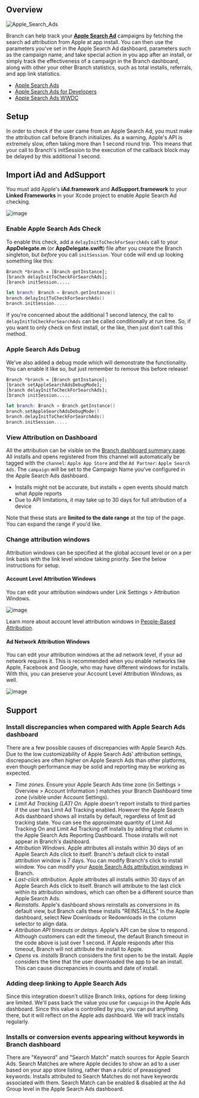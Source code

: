 ## Overview

![Apple_Search_Ads](https://cdn.branch.io/branch-assets/ad-partner-manager/388787843096400122/search_ads-1528501330030.png)

Branch can help track your **[Apple Search Ad](https://searchads.apple.com/)** campaigns by fetching the search ad attribution from Apple at app install.  You can then use the parameters you've set in the Apple Search Ad dashboard, parameters such as the campaign name, and take special action in you app after an install, or simply track the effectiveness of a campaign in the Branch dashboard, along with other your other Branch statistics, such as total installs, referrals, and app link statistics.

+ [Apple Search Ads](https://searchads.apple.com/)
+ [Apple Search Ads for Developers](https://developer.apple.com/app-store/search-ads/)
+ [Apple Search Ads WWDC](https://developer.apple.com/videos/play/wwdc2016/302/)

## Setup

In order to check if the user came from an Apple Search Ad, you must make the attribution call before Branch initializes. As a warning, Apple's API is extremely slow, often taking more than 1 second round trip. This means that your call to Branch's initSession to the execution of the callback block may be delayed by this additional 1 second.

## Import iAd and AdSupport

You must add Apple's **iAd.framework** and **AdSupport.framework** to your **Linked Frameworks** in your Xcode project to enable Apple Search Ad checking.

![image](/img/pages/apps/ios-frameworks.png)

### Enable Apple Search Ads Check

To enable this check, add a `delayInitToCheckForSearchAds` call to your **AppDelegate.m** (or **AppDelegate.swift**) file after you create the Branch singleton, but *before* you call `initSession`. Your code will end up looking something like this:

```obj-c
Branch *branch = [Branch getInstance];
[branch delayInitToCheckForSearchAds];
[branch initSession.....
```

```swift
let branch: Branch = Branch.getInstance()
branch.delayInitToCheckForSearchAds()
branch.initSession.....
```

If you're concerned about the additional 1 second latency, the call to `delayInitToCheckForSearchAds` can be called conditionally at run time. So, if you want to only check on first install, or the like, then just don't call this method.

### Apple Search Ads Debug

We've also added a debug mode which will demonstrate the functionality. You can enable it like so, but just remember to remove this before release!

```obj-c
Branch *branch = [Branch getInstance];
[branch setAppleSearchAdsDebugMode];
[branch delayInitToCheckForSearchAds];
[branch initSession.....
```

```swift
let branch: Branch = Branch.getInstance()
branch.setAppleSearchAdsDebugMode()
branch.delayInitToCheckForSearchAds()
branch.initSession.....
```

### View Attribution on Dashboard

All the attribution can be visible on the [Branch dashboard summary page](https://dashboard.branch.io/). All installs and opens registered from this channel will automatically be tagged with the `channel`: `Apple App Store` and the `Ad Partner`: `Apple Search Ads`. The `campaign` will be set to the Campaign Name you've configured in the Apple Search Ads dashboard.

- Installs might not be accurate, but installs + open events should match what Apple reports
- Due to API limitations, it may take up to 30 days for full attribution of a device

Note that these stats are **limited to the date range** at the top of the page. You can expand the range if you'd like.

### Change attribution windows

Attribution windows can be specified at the global account level or on a per link basis with the link level window taking priority. See the below instructions for setup.

#### Account Level Attribution Windows

You can edit your attribution windows under Link Settings > Attribution Windows.

   ![image](/img/pages/dashboard/people-based-attribution/attribution-windows.png)

Learn more about account level attribution windows in [People-Based Attribution](/pages/dashboard/people-based-attribution/#attribution-windows).

#### Ad Network Attribution Windows

You can edit your attribution windows at the ad network level, if your ad network requires it. This is recommended when you enable networks like Apple, Facebook and Google, who may have different windows for installs. With this, you can preserve your Account Level Attribution Windows, as well.

   ![image](/img/pages/deep-linked-ads/branch-universal-ads/anaw_clear.png)

## Support

### Install discrepancies when compared with Apple Search Ads dashboard

There are a few possible causes of discrepancies with Apple Search Ads. Due to the low customizability of Apple Search Ads' attribution settings, discrepancies are often higher on Apple Search Ads than other platforms, even though performance may be solid and reporting may be working as expected.

- *Time zones.* Ensure your Apple Search Ads time zone (in Settings > Overview > Account Information ) matches your Branch Dashboard time zone (visible under Account Settings).
- *Limit Ad Tracking (LAT) On.* Apple doesn't report installs to third parties if the user has Limit Ad Tracking enabled. However the Apple Search Ads dashboard shows all installs by default, regardless of limit ad tracking state. You can see the approximate quantity of Limit Ad Tracking On and Limit Ad Tracking off installs by adding that column in the Apple Search Ads Reporting Dashboard. Those installs will not appear in Branch's dashboard.
- *Attribution Windows.* Apple attributes all installs within 30 days of an Apple Search Ads click to itself. Branch's default click to install attribution window is 7 days. You can modify Branch's click to install window. You can modify your [Apple Search Ads attribution windows](#change-attribution-windows) in Branch. 
- *Last-click attribution.* Apple attributes all installs within 30 days of an Apple Search Ads click to itself. Branch will attribute to the last click within its attribution windows, which can often be a different source than Apple Search Ads.
- *Reinstalls.* Apple's dashboard shows reinstalls as conversions in its default view, but Branch calls these installs "REINSTALLS." In the Apple dashboard, select New Downloads or Redownloads in the column selector to align data.
- *Attribution API timeouts or delays.* Apple's API can be slow to respond. Although customers can edit the timeout, the default Branch timeout in the code above is just over 1 second. If Apple responds after this timeout, Branch will not attribute the install to Apple.
- *Opens vs. installs* Branch considers the first open to be the install. Apple considers the time that the user downloaded the app to be an install. This can cause discrepancies in counts and date of install.

### Adding deep linking to Apple Search Ads

Since this integration doesn't utilize Branch links, options for deep linking are limited. We'll pass back the value you use for `campaign` in the Apple Ads dashboard. Since this value is controlled by you, you can put anything there, but it will reflect on the Apple ads dashboard. We will track installs regularly.

### Installs or conversion events appearing without keywords in Branch dashboard

There are "Keyword" and "Search Match" match sources for Apple Search Ads. Search Matches are where Apple decides to show an ad to a user based on your app store listing, rather than a rubric of preassigned keywords. Installs attributed to Search Matches do not have keywords associated with them. Search Match can be enabled & disabled at the Ad Group level in the Apple Search Ads dashboard.
